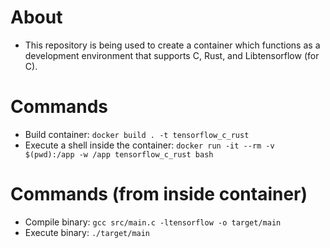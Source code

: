 # About
* This repository is being used to create a container which functions as a development environment that supports C, Rust, and Libtensorflow (for C).

# Commands
* Build container: `docker build . -t tensorflow_c_rust`
* Execute a shell inside the container: `docker run -it --rm -v $(pwd):/app -w /app tensorflow_c_rust bash`

# Commands (from inside container)
* Compile binary: `gcc src/main.c -ltensorflow -o target/main`
* Execute binary: `./target/main`

